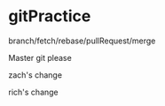 # gitPractice
branch/fetch/rebase/pullRequest/merge


Master git please


zach's change

rich's change